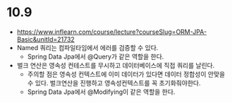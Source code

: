 # 10.9
- https://www.inflearn.com/course/lecture?courseSlug=ORM-JPA-Basic&unitId=21732
- Named 쿼리는 컴파일타임에서 에러를 검증할 수 있다.
    - Spring Data Jpa에서 @Query가 같은 역할을 한다.
- 벌크 연산은 영속성 컨테스트를 무시하고 데이터베이스에 직접 쿼리를 날린다.
    - 주의할 점은 영속성 컨텍스트에 이미 데이터가 있다면 데이터 정합성이 안맞을 수 있다. 벌크연산을 진행하고 영속성컨텍스트를 꼭 초기화줘야한다.
    - Spring Data Jpa에서 @Modifying이 같은 역할을 한다.
